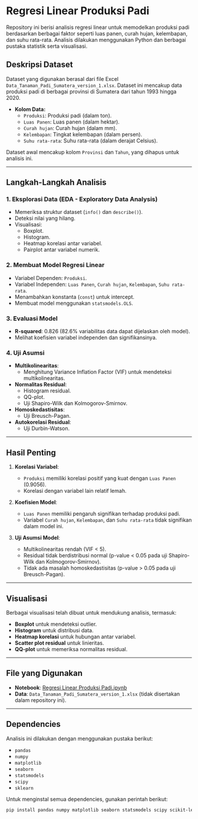 # Regresi Linear Produksi Padi

Repository ini berisi analisis regresi linear untuk memodelkan produksi padi berdasarkan berbagai faktor seperti luas panen, curah hujan, kelembapan, dan suhu rata-rata. Analisis dilakukan menggunakan Python dan berbagai pustaka statistik serta visualisasi.

## Deskripsi Dataset

Dataset yang digunakan berasal dari file Excel `Data_Tanaman_Padi_Sumatera_version_1.xlsx`. Dataset ini mencakup data produksi padi di berbagai provinsi di Sumatera dari tahun 1993 hingga 2020.

- **Kolom Data:**
  - `Produksi`: Produksi padi (dalam ton).
  - `Luas Panen`: Luas panen (dalam hektar).
  - `Curah hujan`: Curah hujan (dalam mm).
  - `Kelembapan`: Tingkat kelembapan (dalam persen).
  - `Suhu rata-rata`: Suhu rata-rata (dalam derajat Celsius).

Dataset awal mencakup kolom `Provinsi` dan `Tahun`, yang dihapus untuk analisis ini.

---

## Langkah-Langkah Analisis

### 1. Eksplorasi Data (EDA - Exploratory Data Analysis)
- Memeriksa struktur dataset (`info()` dan `describe()`).
- Deteksi nilai yang hilang.
- Visualisasi:
  - Boxplot.
  - Histogram.
  - Heatmap korelasi antar variabel.
  - Pairplot antar variabel numerik.

### 2. Membuat Model Regresi Linear
- Variabel Dependen: `Produksi`.
- Variabel Independen: `Luas Panen`, `Curah hujan`, `Kelembapan`, `Suhu rata-rata`.
- Menambahkan konstanta (`const`) untuk intercept.
- Membuat model menggunakan `statsmodels.OLS`.

### 3. Evaluasi Model
- **R-squared**: 0.826 (82.6% variabilitas data dapat dijelaskan oleh model).
- Melihat koefisien variabel independen dan signifikansinya.

### 4. Uji Asumsi
- **Multikolinearitas**:
  - Menghitung Variance Inflation Factor (VIF) untuk mendeteksi multikolinearitas.
- **Normalitas Residual**:
  - Histogram residual.
  - QQ-plot.
  - Uji Shapiro-Wilk dan Kolmogorov-Smirnov.
- **Homoskedastisitas**:
  - Uji Breusch-Pagan.
- **Autokorelasi Residual**:
  - Uji Durbin-Watson.

---

## Hasil Penting

1. **Korelasi Variabel**:
   - `Produksi` memiliki korelasi positif yang kuat dengan `Luas Panen` (0.9056).
   - Korelasi dengan variabel lain relatif lemah.

2. **Koefisien Model**:
   - `Luas Panen` memiliki pengaruh signifikan terhadap produksi padi.
   - Variabel `Curah hujan`, `Kelembapan`, dan `Suhu rata-rata` tidak signifikan dalam model ini.

3. **Uji Asumsi Model**:
   - Multikolinearitas rendah (VIF < 5).
   - Residual tidak berdistribusi normal (p-value < 0.05 pada uji Shapiro-Wilk dan Kolmogorov-Smirnov).
   - Tidak ada masalah homoskedastisitas (p-value > 0.05 pada uji Breusch-Pagan).

---

## Visualisasi

Berbagai visualisasi telah dibuat untuk mendukung analisis, termasuk:
- **Boxplot** untuk mendeteksi outlier.
- **Histogram** untuk distribusi data.
- **Heatmap korelasi** untuk hubungan antar variabel.
- **Scatter plot residual** untuk linieritas.
- **QQ-plot** untuk memeriksa normalitas residual.

---

## File yang Digunakan

- **Notebook**: [Regresi Linear Produksi Padi.ipynb](https://github.com/ramadani00/Regresi_Linear/blob/main/Regresi%20Linear%20Produksi%20Padi.ipynb)
- **Data**: `Data_Tanaman_Padi_Sumatera_version_1.xlsx` (tidak disertakan dalam repository ini).

---

## Dependencies

Analisis ini dilakukan dengan menggunakan pustaka berikut:
- `pandas`
- `numpy`
- `matplotlib`
- `seaborn`
- `statsmodels`
- `scipy`
- `sklearn`

Untuk menginstal semua dependencies, gunakan perintah berikut:
```bash
pip install pandas numpy matplotlib seaborn statsmodels scipy scikit-learn
